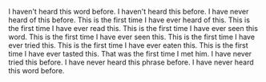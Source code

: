 I haven't heard this word before.
I haven't heard this before.
I have never heard of this before.
This is the first time I have ever heard of this.
This is the first time I have ever read this.
This is the first time I have ever seen this word.
This is the first time I have ever seen this.
This is the first time I have ever tried this.
This is the first time I have ever eaten this.
This is the first time I have ever tasted this.
That was the first time I met him.
I have never tried this before.
I have never heard this phrase before.
I have never heard this word before.